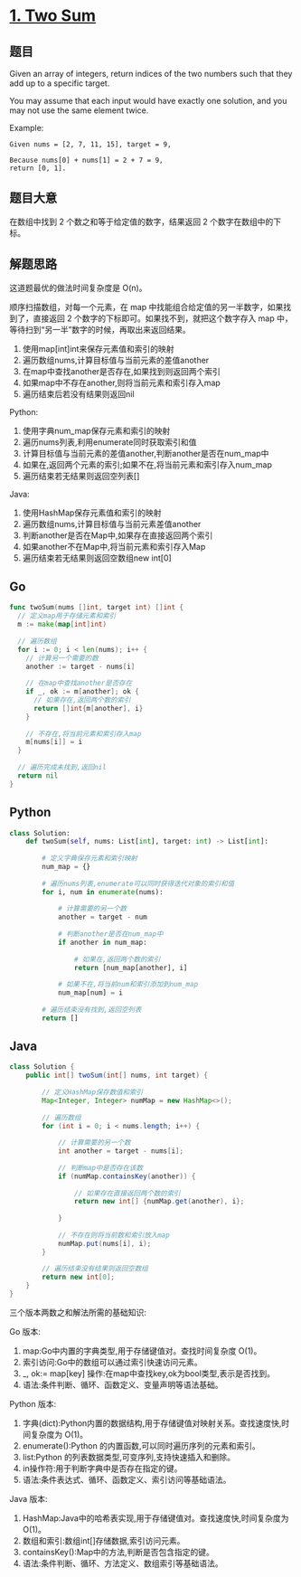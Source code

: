# [1. Two Sum](https://leetcode.com/problems/two-sum/)

## 题目

Given an array of integers, return indices of the two numbers such that they add up to a specific target.

You may assume that each input would have exactly one solution, and you may not use the same element twice.

Example:

```
Given nums = [2, 7, 11, 15], target = 9,

Because nums[0] + nums[1] = 2 + 7 = 9,
return [0, 1].
```



## 题目大意

在数组中找到 2 个数之和等于给定值的数字，结果返回 2 个数字在数组中的下标。

## 解题思路

这道题最优的做法时间复杂度是 O(n)。

顺序扫描数组，对每一个元素，在 map 中找能组合给定值的另一半数字，如果找到了，直接返回 2 个数字的下标即可。如果找不到，就把这个数字存入 map 中，等待扫到“另一半”数字的时候，再取出来返回结果。

1. 使用map[int]int来保存元素值和索引的映射
2. 遍历数组nums,计算目标值与当前元素的差值another
3. 在map中查找another是否存在,如果找到则返回两个索引
4. 如果map中不存在another,则将当前元素和索引存入map
5. 遍历结束后若没有结果则返回nil

Python:
1. 使用字典num_map保存元素和索引的映射
2. 遍历nums列表,利用enumerate同时获取索引和值
3. 计算目标值与当前元素的差值another,判断another是否在num_map中
4. 如果在,返回两个元素的索引;如果不在,将当前元素和索引存入num_map
5. 遍历结束若无结果则返回空列表[]

Java:
1. 使用HashMap保存元素值和索引的映射
2. 遍历数组nums,计算目标值与当前元素差值another
3. 判断another是否在Map中,如果存在直接返回两个索引
4. 如果another不在Map中,将当前元素和索引存入Map
5. 遍历结束若无结果则返回空数组new int[0]
## Go
```Go
func twoSum(nums []int, target int) []int {
  // 定义map用于存储元素和索引
  m := make(map[int]int)
  
  // 遍历数组
  for i := 0; i < len(nums); i++ {
    // 计算另一个需要的数
    another := target - nums[i]
    
    // 在map中查找another是否存在
    if _, ok := m[another]; ok { 
      // 如果存在,返回两个数的索引
      return []int{m[another], i}
    }
    
    // 不存在,将当前元素和索引存入map
    m[nums[i]] = i
  }
  
  // 遍历完成未找到,返回nil
  return nil 
}
```
## Python
```Python
class Solution:
    def twoSum(self, nums: List[int], target: int) -> List[int]:
      
        # 定义字典保存元素和索引映射
        num_map = {}
        
        # 遍历nums列表,enumerate可以同时获得迭代对象的索引和值
        for i, num in enumerate(nums):
          
            # 计算需要的另一个数
            another = target - num  
            
            # 判断another是否在num_map中
            if another in num_map:
              
                # 如果在,返回两个数的索引
                return [num_map[another], i]
            
            # 如果不在,将当前num和索引添加到num_map
            num_map[num] = i
            
        # 遍历结束没有找到,返回空列表
        return []

```
## Java
```Java
class Solution {
    public int[] twoSum(int[] nums, int target) {
        
        // 定义HashMap保存数值和索引
        Map<Integer, Integer> numMap = new HashMap<>();
        
        // 遍历数组
        for (int i = 0; i < nums.length; i++) {
            
            // 计算需要的另一个数
            int another = target - nums[i];
            
            // 判断map中是否存在该数
            if (numMap.containsKey(another)) {
                
                // 如果存在直接返回两个数的索引
                return new int[] {numMap.get(another), i};
                
            }
            
            // 不存在则将当前数和索引放入map
            numMap.put(nums[i], i);
        }
        
        // 遍历结束没有结果则返回空数组
        return new int[0];
    }
}

```
三个版本两数之和解法所需的基础知识:

Go 版本:
1. map:Go中内置的字典类型,用于存储键值对。查找时间复杂度 O(1)。
2. 索引访问:Go中的数组可以通过索引快速访问元素。
3. _, ok:= map[key] 操作:在map中查找key,ok为bool类型,表示是否找到。
4. 语法:条件判断、循环、函数定义、变量声明等语法基础。

Python 版本:
1. 字典(dict):Python内置的数据结构,用于存储键值对映射关系。查找速度快,时间复杂度为 O(1)。
2. enumerate():Python 的内置函数,可以同时遍历序列的元素和索引。
3. list:Python 的列表数据类型,可变序列,支持快速插入和删除。
4. in操作符:用于判断字典中是否存在指定的键。
5. 语法:条件表达式、循环、函数定义、索引访问等基础语法。

Java 版本:
1. HashMap:Java中的哈希表实现,用于存储键值对。查找速度快,时间复杂度为 O(1)。
2. 数组和索引:数组int[]存储数据,索引访问元素。
3. containsKey():Map中的方法,判断是否包含指定的键。
4. 语法:条件判断、循环、方法定义、数组索引等基础语法。


